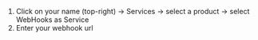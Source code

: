 1. Click on your name (top-right) &rarr; Services &rarr; select a product &rarr; select WebHooks as Service
2. Enter your webhook url